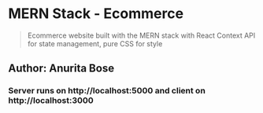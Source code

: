 # MERN Stack - Ecommerce
> Ecommerce website built with the MERN stack with React Context API for state management, pure CSS for style


## Author: Anurita Bose


### Server runs on http://localhost:5000 and client on http://localhost:3000

